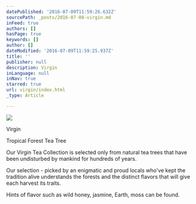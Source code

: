 ```yaml
---
datePublished: '2016-07-09T11:59:26.632Z'
sourcePath: _posts/2016-07-08-virgin.md
inFeed: true
authors: []
hasPage: true
keywords: []
author: []
dateModified: '2016-07-09T11:59:25.937Z'
title: ''
publisher: null
description: Virgin
inLanguage: null
inNav: true
starred: true
url: virgin/index.html
_type: Article

---
```

![](https://the-grid-user-content.s3-us-west-2.amazonaws.com/6c8e6756-9608-498d-8b79-5f725e36f0f6.jpg)

Virgin

Tropical Forest Tea Tree

Our Virgin Tea Collection is selected only from natural tea trees that have been undisturbed by mankind for hundreds of years.

Our selection - picked by an enigmatic and proud locals who've kept the tradition alive understands the forests and the distinct flavors that will give each harvest its traits.

Hints of flavor such as wild honey, jasmine, Earth, moss can be found.